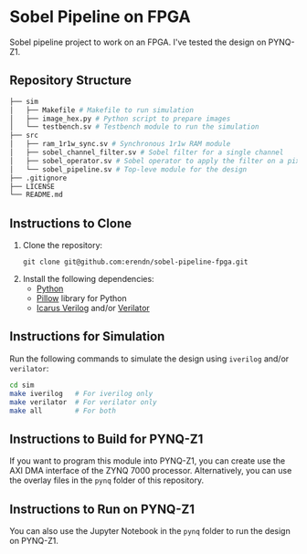 # Sobel Pipeline on FPGA
Sobel pipeline project to work on an FPGA. I've tested the design on PYNQ-Z1.



## Repository Structure
```bash
├── sim
│   ├── Makefile # Makefile to run simulation
│   ├── image_hex.py # Python script to prepare images
│   └── testbench.sv # Testbench module to run the simulation
├── src
│   ├── ram_1r1w_sync.sv # Synchronous 1r1w RAM module
│   ├── sobel_channel_filter.sv # Sobel filter for a single channel
│   ├── sobel_operator.sv # Sobel operator to apply the filter on a pixel
│   └── sobel_pipeline.sv # Top-leve module for the design
├── .gitignore
├── LICENSE
└── README.md
```



## Instructions to Clone
1. Clone the repository:
    ```
    git clone git@github.com:erendn/sobel-pipeline-fpga.git
    ```
1. Install the following dependencies:
    + [Python](https://www.python.org/)
    + [Pillow](https://github.com/python-pillow/Pillow) library for Python
    + [Icarus Verilog](https://github.com/steveicarus/iverilog) and/or [Verilator](https://github.com/verilator/verilator)



## Instructions for Simulation
Run the following commands to simulate the design using `iverilog` and/or `verilator`:
```bash
cd sim
make iverilog   # For iverilog only
make verilator  # For verilator only
make all        # For both
```



## Instructions to Build for PYNQ-Z1
If you want to program this module into PYNQ-Z1, you can create use the AXI DMA interface of the ZYNQ 7000 processor.
Alternatively, you can use the overlay files in the `pynq` folder of this repository.



## Instructions to Run on PYNQ-Z1
You can also use the Jupyter Notebook in the `pynq` folder to run the design on PYNQ-Z1.

